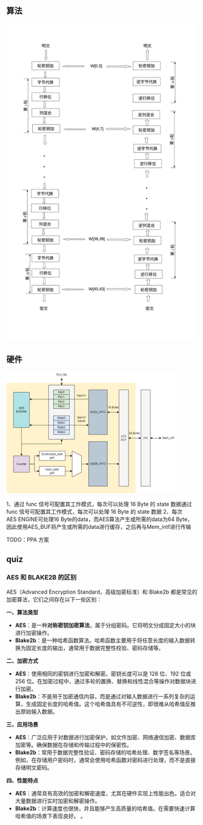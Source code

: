 ## 算法
![](https://raw.githubusercontent.com/acdefg/cdn/main/obsidian/202409091947012.png)

## 硬件
![](https://raw.githubusercontent.com/acdefg/cdn/main/obsidian/202409091954789.png)

1、通过 func 信号可配置其工作模式，每次可以处理 16 Byte 的 state 数据通过 func 信号可配置其工作模式，每次可以处理 16 Byte 的 state 数据
2、每次AES ENGINE可处理16 Byte的data，而AES算法产生或所需的data为64 Byte，因此使用AES_BUF将产生或所需的data进行缓存，之后再与Mem_intf进行传输

TODO：PPA 方案

## quiz
### AES 和 BLAKE2B 的区别
AES（Advanced Encryption Standard，高级加密标准）和 Blake2b 都是常见的加密算法，它们之间存在以下一些区别：

**一、算法类型**
-   **AES**：是一种**对称密钥加密算法**，属于分组密码。它将明文分成固定大小的块进行加密操作。
-   **Blake2b**：是一种哈希函数算法。哈希函数主要用于将任意长度的输入数据转换为固定长度的输出，通常用于数据完整性校验、密码存储等。

**二、加密方式**
-   **AES**：使用相同的密钥进行加密和解密。密钥长度可以是 128 位、192 位或 256 位。在加密过程中，通过多轮的置换、替换和线性混合等操作对数据块进行加密。
-   **Blake2b**：不是用于加密通信内容，而是通过对输入数据进行一系列复杂的运算，生成固定长度的哈希值。这个哈希值具有不可逆性，即很难从哈希值反推出原始输入数据。

**三、应用场景**
-   **AES**：广泛应用于对数据进行加密保护，如文件加密、网络通信加密、数据库加密等。确保数据在存储和传输过程中的保密性。
-   **Blake2b**：常用于数据完整性验证、密码存储的哈希处理、数字签名等场景。例如，在存储用户密码时，通常会使用哈希函数对密码进行处理，而不是直接存储明文密码。

**四、性能特点**
-   **AES**：通常具有高效的加密和解密速度，尤其在硬件实现上性能出色。适合对大量数据进行实时加密和解密操作。
-   **Blake2b**：计算速度也很快，并且能够产生高质量的哈希值。在需要快速计算哈希值的场景下表现良好。
。
